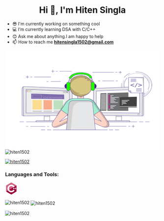 <h1 align="center">Hi 👋, I'm Hiten Singla</h1>

- 😎 I'm currently working on something cool
- 💻 I’m currently learning DSA with C/C++
- 😊 Ask me about anything.I am happy to help
- 📫 How to reach me **hitensingla1502@gmail.com**

<p><img align="right" alt="gif" src="https://github.com/Hiten1502/Hiten1502/blob/main/gif.gif" width="500" height="320"></p> 

<p align="left"> <img src="https://komarev.com/ghpvc/?username=hiten1502&label=Profile%20views&color=0e75b6&style=flat" alt="hiten1502" /> </p>

<p align="left"> <a href="https://github.com/ryo-ma/github-profile-trophy"><img src="https://github-profile-trophy.vercel.app/?username=hiten1502" alt="hiten1502" /></a> </p>




<h3 align="left">Languages and Tools:</h3>
<p align="left"> <a href="https://www.w3schools.com/cpp/" target="_blank"> <img src="https://raw.githubusercontent.com/devicons/devicon/master/icons/cplusplus/cplusplus-original.svg" alt="cplusplus" width="40" height="40"/> </a> </p>

<p><img align="left" src="https://github-readme-stats.vercel.app/api/top-langs?username=hiten1502&show_icons=true&locale=en&layout=compact" alt="hiten1502" /></p>

<p>&nbsp;<img align="center" src="https://github-readme-stats.vercel.app/api?username=hiten1502&show_icons=true&locale=en" alt="hiten1502" /></p>

<p><img align="center" src="https://github-readme-streak-stats.herokuapp.com/?user=hiten1502&" alt="hiten1502" /></p>
